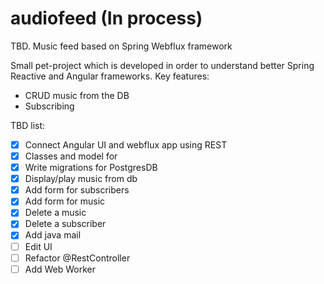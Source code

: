 # audiofeed (In process)
TBD. Music feed based on Spring Webflux framework 

Small pet-project which is developed in order to understand better Spring Reactive and Angular frameworks.
Key features:
- CRUD music from the DB
- Subscribing 

TBD list:
- [x] Connect Angular UI and webflux app using REST
- [x] Classes and model for
- [x] Write migrations for PostgresDB
- [x] Display/play music from db
- [x] Add form for subscribers 
- [x] Add form for music
- [x] Delete a music
- [x] Delete a subscriber
- [x] Add java mail 
- [ ] Edit UI
- [ ] Refactor @RestController
- [ ] Add Web Worker
